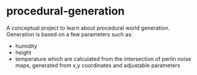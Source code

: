 # procedural-generation

A conceptual project to learn about procedural world generation.
Generation is based on a few parameters such as:
 - humidity
 - height
 - temperature
 which are calculated from the intersection of perlin noise maps, generated from x,y coordinates and adjustable parameters

